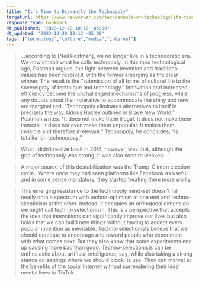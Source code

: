 ```yaml
---
title: "It’s Time to Dismantle the Technopoly"
targeturl: https://www.newyorker.com/tech/annals-of-technology/its-time-to-dismantle-the-technopoly
response_type: bookmark
dt_published: "2023-12-20 10:12 -05:00"
dt_updated: "2023-12-20 10:12 -05:00"
tags: ["technology","culture","media","internet"]
---
```


> ...according to [Neil Postman], we no longer live in a technocratic era. We now inhabit what he calls technopoly. In this third technological age, Postman argues, the fight between invention and traditional values has been resolved, with the former emerging as the clear winner. The result is the “submission of all forms of cultural life to the sovereignty of technique and technology.” Innovation and increased efficiency become the unchallenged mechanisms of progress, while any doubts about the imperative to accommodate the shiny and new are marginalized. “Technopoly eliminates alternatives to itself in precisely the way Aldous Huxley outlined in Brave New World,” Postman writes. “It does not make them illegal. It does not make them immoral. It does not even make them unpopular. It makes them invisible and therefore irrelevant.” Technopoly, he concludes, “is totalitarian technocracy.”

> What I didn’t realize back in 2016, however, was that, although the grip of technopoly was strong, it was also soon to weaken.

> A major source of this destabilization was the Trump-Clinton election cycle...Where once they had seen platforms like Facebook as useful and in some sense mandatory, they started treating them more warily. 

> This emerging resistance to the technopoly mind-set doesn’t fall neatly onto a spectrum with techno-optimism at one end and techno-skepticism at the other. Instead, it occupies an orthogonal dimension we might call techno-selectionism. This is a perspective that accepts the idea that innovations can significantly improve our lives but also holds that we can build new things without having to accept every popular invention as inevitable. Techno-selectionists believe that we should continue to encourage and reward people who experiment with what comes next. But they also know that some experiments end up causing more bad than good. Techno-selectionists can be enthusiastic about artificial intelligence, say, while also taking a strong stance on settings where we should block its use. They can marvel at the benefits of the social Internet without surrendering their kids’ mental lives to TikTok.